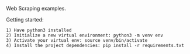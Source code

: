 Web Scraping examples.

Getting started:

    1) Have python3 installed
    2) Initialize a new virtual environment: python3 -m venv env
    3) Activate your virtual env: source venv/bin/activate 
    4) Install the project dependencies: pip install -r requirements.txt